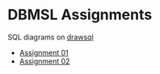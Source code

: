 # DBMSL Assignments

SQL diagrams on [drawsql](https://drawsql.app)

* [Assignment 01](https://drawsql.app/teams/shubham-panchal/diagrams/er-assignment-01)
* [Assignment 02](https://drawsql.app/teams/shubham-panchal/diagrams/assignment-02)